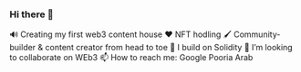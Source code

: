 ### Hi there 👋

<!--
**pooriaarab/PooriaArab** is a ✨ _special_ ✨ repository because its `README.md` (this file) appears on your GitHub profile.

Here are some ideas to get you started:

- 🔭 I’m currently working on ...
- 🌱 I’m currently learning ...
- 👯 I’m looking to collaborate on ...
- 🤔 I’m looking for help with ...
- 💬 Ask me about ...
- 📫 How to reach me: ...
- 😄 Pronouns: ...
- ⚡ Fun fact: ...
-->

🔊 Creating my first web3 content house 
❤️ NFT hodling
🖌️ Community-builder & content creator from head to toe
🌱 I build on Solidity 
👯 I’m looking to collaborate on WEb3
📫 How to reach me: Google Pooria Arab

